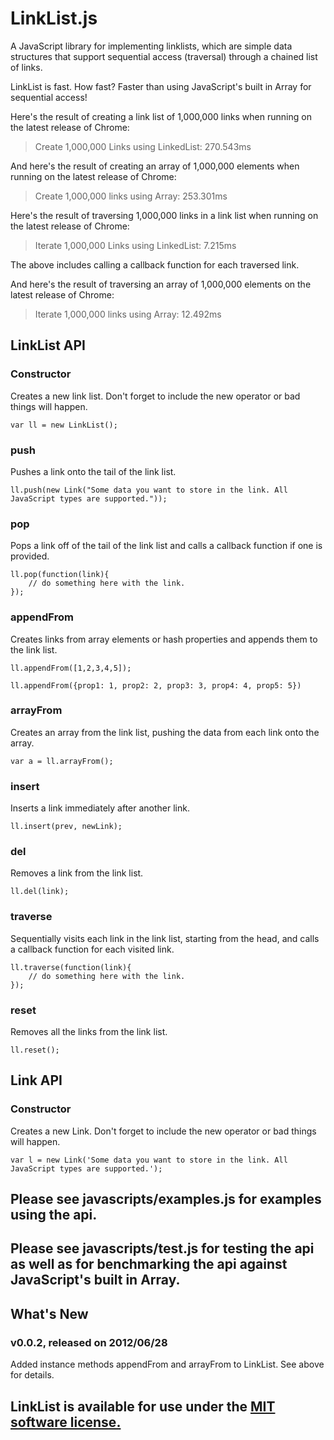# LinkList.js

A JavaScript library for implementing linklists, which are simple data structures that support sequential access (traversal) through a chained list of links.

LinkList is fast. How fast? Faster than using JavaScript's built in Array for sequential access!

Here's the result of creating a link list of 1,000,000 links when running on the latest release of Chrome:

> Create 1,000,000 Links using LinkedList: 270.543ms

And here's the result of creating an array of 1,000,000 elements when running on the latest release of Chrome:

> Create 1,000,000 links using Array: 253.301ms

Here's the result of traversing 1,000,000 links in a link list when running on the latest release of Chrome:

> Iterate 1,000,000 Links using LinkedList: 7.215ms

The above includes calling a callback function for each traversed link.

And here's the result of traversing an array of 1,000,000 elements on the latest release of Chrome:

> Iterate 1,000,000 links using Array: 12.492ms

## LinkList API

### Constructor
Creates a new link list. Don't forget to include the new operator or bad things will happen.

    var ll = new LinkList();

### push
Pushes a link onto the tail of the link list.

    ll.push(new Link("Some data you want to store in the link. All JavaScript types are supported."));

### pop
Pops a link off of the tail of the link list and calls a callback function if one is provided.

    ll.pop(function(link){
        // do something here with the link.
    });

### appendFrom
Creates links from array elements or hash properties and appends them to the link list.

    ll.appendFrom([1,2,3,4,5]);

    ll.appendFrom({prop1: 1, prop2: 2, prop3: 3, prop4: 4, prop5: 5})

### arrayFrom
Creates an array from the link list, pushing the data from each link onto the array.

    var a = ll.arrayFrom();

### insert
Inserts a link immediately after another link.

    ll.insert(prev, newLink);

### del
Removes a link from the link list.

    ll.del(link);

### traverse
Sequentially visits each link in the link list, starting from the head, and calls a callback function for each visited link.

    ll.traverse(function(link){
        // do something here with the link.
    });

### reset
Removes all the links from the link list.

    ll.reset();

## Link API

### Constructor
Creates a new Link. Don't forget to include the new operator or bad things will happen.

    var l = new Link('Some data you want to store in the link. All JavaScript types are supported.');

## Please see javascripts/examples.js for examples using the api.

## Please see javascripts/test.js for testing the api as well as for benchmarking the api against JavaScript's built in Array.

## What's New

### v0.0.2, released on 2012/06/28
Added instance methods appendFrom and arrayFrom to LinkList. See above for details.

## LinkList is available for use under the [MIT software license.](https://github.com/jeffschwartz/linklist/blob/master/LICENSE)